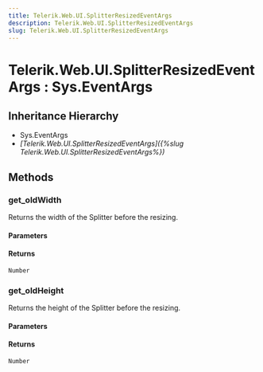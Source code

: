 ```yaml
---
title: Telerik.Web.UI.SplitterResizedEventArgs
description: Telerik.Web.UI.SplitterResizedEventArgs
slug: Telerik.Web.UI.SplitterResizedEventArgs
---
```


# Telerik.Web.UI.SplitterResizedEventArgs : Sys.EventArgs 

## Inheritance Hierarchy

* Sys.EventArgs
* *[Telerik.Web.UI.SplitterResizedEventArgs]({%slug Telerik.Web.UI.SplitterResizedEventArgs%})*


## Methods

###  get_oldWidth

Returns the width of the Splitter before the resizing.

#### Parameters

#### Returns

`Number`

### get_oldHeight

Returns the height of the Splitter before the resizing.

#### Parameters

#### Returns

`Number`

